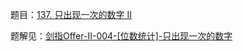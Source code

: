题目：[137. 只出现一次的数字 II](https://leetcode.cn/problems/single-number-ii/)

题解见：[剑指Offer-II-004-[位数统计]-只出现一次的数字](./剑指Offer-II-004-[位数统计]-只出现一次的数字.md)